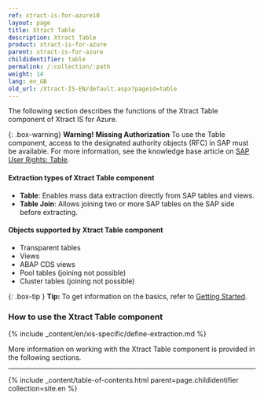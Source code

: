 ```yaml
---
ref: xtract-is-for-azure10
layout: page
title: Xtract Table
description: Xtract Table
product: xtract-is-for-azure
parent: xtract-is-for-azure
childidentifier: table
permalink: /:collection/:path
weight: 14
lang: en_GB
old_url: /Xtract-IS-EN/default.aspx?pageid=table
---
```

The following section describes the functions of the Xtract Table component of Xtract IS for Azure.<br>

{: .box-warning}
**Warning!** **Missing Authorization**
To use the Table component, access to the designated authority objects (RFC) in SAP must be available.
For more information, see the knowledge base article on [SAP User Rights: Table](https://kb.theobald-software.com/sap/authority-objects-sap-user-rights#table).

#### Extraction types of Xtract Table component
- **Table**: Enables mass data extraction directly from SAP tables and views.
- **Table Join**: Allows joining two or more SAP tables on the SAP side before extracting. 

#### Objects supported by Xtract Table component

- Transparent tables
- Views
- ABAP CDS views
- Pool tables (joining not possible)
- Cluster tables (joining not possible)

{: .box-tip }
**Tip:** To get information on the basics, refer to [Getting Started](./getting-started). <br>

### How to use the Xtract Table component
{% include _content/en/xis-specific/define-extraction.md %}

More information on working with the Xtract Table component is provided in the following sections.

****
{% include _content/table-of-contents.html parent=page.childidentifier collection=site.en %}

